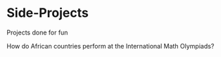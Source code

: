 # Side-Projects
Projects done for fun

How do African countries perform at the International Math Olympiads?
